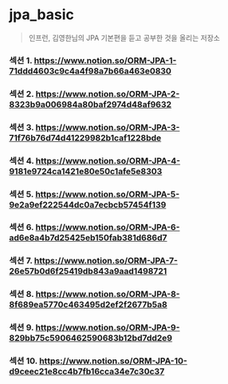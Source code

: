 # jpa_basic
> 인프런, 김영한님의 JPA 기본편을 듣고 공부한 것을 올리는 저장소

### 섹션 1. https://www.notion.so/ORM-JPA-1-71ddd4603c9c4a4f98a7b66a463e0830

### 섹션 2. https://www.notion.so/ORM-JPA-2-8323b9a006984a80baf2974d48af9632

### 섹션 3. https://www.notion.so/ORM-JPA-3-71f76b76d74d41229982b1caf1228bde

### 섹션 4. https://www.notion.so/ORM-JPA-4-9181e9724ca1421e80e50c1afe5e8303

### 섹션 5. https://www.notion.so/ORM-JPA-5-9e2a9ef222544dc0a7ecbcb57454f139

### 섹션 6. https://www.notion.so/ORM-JPA-6-ad6e8a4b7d25425eb150fab381d686d7

### 섹션 7. https://www.notion.so/ORM-JPA-7-26e57b0d6f25419db843a9aad1498721

### 섹션 8. https://www.notion.so/ORM-JPA-8-8f689ea5770c463495d2ef2f2677b5a8

### 섹션 9. https://www.notion.so/ORM-JPA-9-829bb75c5906462590683b12bd7dd2e9

### 섹션 10. https://www.notion.so/ORM-JPA-10-d9ceec21e8cc4b7fb16cca34e7c30c37
